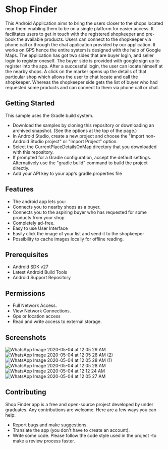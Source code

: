 # Shop Finder
This Android Application aims to bring the users closer to the shops located near them enabling them to be on a single platform for easier access. It facilitates users to get in touch with the registered shopkeeper and pre-book the available products. Users can connect to the shopkeeper via phone call or through the chat application provided by our application.
It works on GPS hence the entire system is designed with the help of Google Maps. The application has got two sides that are buyer login, and seller login to register oneself.
The buyer side is provided with google sign up to register into the app.
After a successful login, the user can locate himself at the nearby shops. A click on the marker opens up the details of that particular shop which allows the user to chat locate and call the shopkeeper.
Whereas the shopkeeper side gets the list of buyer who had requested some products and can connect to them via phone call or chat. 

## Getting Started
This sample uses the Gradle build system.
* Download the samples by cloning this repository or downloading an archived snapshot. (See the options at the top of the page.)
* In Android Studio, create a new project and choose the "Import non-Android Studio project" or "Import Project" option.
* Select the CurrentPlaceDetailsOnMap directory that you downloaded with this repository.
* If prompted for a Gradle configuration, accept the default settings. Alternatively use the "gradle build" command to build the project directly.
* Add your API key to your app's gradle.properties file

## Features
* The android app lets you:
* Connects you to nearby shops as a buyer.
* Connects you to the aspiring buyer who has requested for some products from your shop
* Completely ad-free.
* Easy to use User Interface 
* Easily click the image of your list and send it to the shopkeeper
* Possibility to cache images locally for offline reading.

## Prerequisites

* Android SDK v27
* Latest Android Build Tools
* Android Support Repository

## Permissions
* Full Network Access.
* View Network Connections.
* Gps or location access
* Read and write access to external storage.

## Screenshots

![WhatsApp Image 2020-05-04 at 12 05 29 AM](https://user-images.githubusercontent.com/55248714/80922566-a079b700-8d9b-11ea-86be-b553f5ca5cb0.jpeg)
![WhatsApp Image 2020-05-04 at 12 05 28 AM (2)](https://user-images.githubusercontent.com/55248714/80922571-a53e6b00-8d9b-11ea-8250-0874e7ca2375.jpeg)
![WhatsApp Image 2020-05-04 at 12 05 28 AM (1)](https://user-images.githubusercontent.com/55248714/80922575-ab344c00-8d9b-11ea-8a5e-ce634860e363.jpeg)
![WhatsApp Image 2020-05-04 at 12 05 28 AM](https://user-images.githubusercontent.com/55248714/80922580-b5564a80-8d9b-11ea-99ed-53d919e34da3.jpeg)
![WhatsApp Image 2020-05-04 at 12 12 24 AM](https://user-images.githubusercontent.com/55248714/80922639-1f6eef80-8d9c-11ea-8f4c-7058067875af.jpeg)
![WhatsApp Image 2020-05-04 at 12 05 27 AM](https://user-images.githubusercontent.com/55248714/80922582-b8e9d180-8d9b-11ea-8a07-69b74cb95173.jpeg)



## Contributing
Shop Finder app is a free and open-source project developed by under graduates. Any contributions are welcome. Here are a few ways you can help:
- Report bugs and make suggestions.
- Translate the app (you don't have to create an account).
- Write some code. Please follow the code style used in the project -to make a review process faster.

